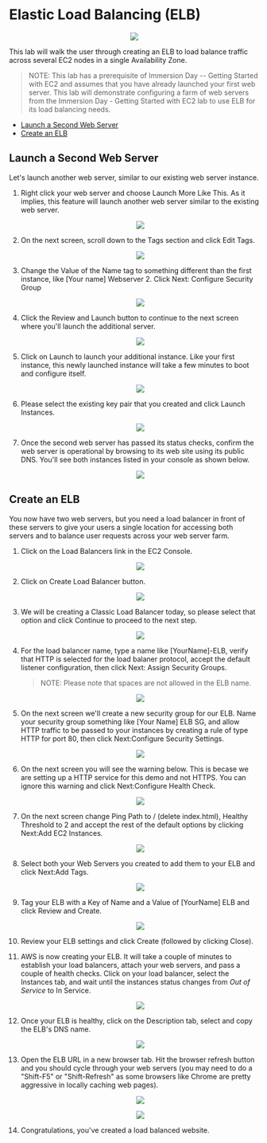 # Elastic Load Balancing (ELB)

<p align="center"><img src="./images/logo.png"/></p>

This lab will walk the user through creating an ELB to load balance traffic across several EC2 nodes in a single 
Availability Zone.

> NOTE: This lab has a prerequisite of Immersion Day -- Getting Started with EC2 and assumes that you have already 
launched your first web server. This lab will demonstrate configuring a farm of web servers from the Immersion Day - 
Getting Started with EC2 lab to use ELB for its load balancing needs.

* [Launch a Second Web Server](#launch-a-second-web-server)
* [Create an ELB](#create-an-elb)

## Launch a Second Web Server

Let's launch another web server, similar to our existing web server instance.

1. Right click your web server and choose Launch More Like This. As it implies, this feature will launch another 
web server similar to the existing web server.

    <p align="center"><img src="./images/image3.png"/></p>

1. On the next screen, scroll down to the Tags section and click Edit Tags.

    <p align="center"><img src="./images/image4.png"/></p>

1. Change the Value of the Name tag to something different than the first instance, like \[Your name\] 
Webserver 2. Click Next: Configure Security Group

    <p align="center"><img src="./images/image5.png"/></p>

1. Click the Review and Launch button to continue to the next screen where you'll launch the additional server.

    <p align="center"><img src="./images/image6.png"/></p>

1. Click on Launch to launch your additional instance. Like your first instance, this newly launched instance will 
take a few minutes to boot and configure itself.

    <p align="center"><img src="./images/image7.png"/></p>

1. Please select the existing key pair that you created and click Launch Instances.

    <p align="center"><img src="./images/image8.png"/></p>

1. Once the second web server has passed its status checks, confirm the web server is operational by browsing to its web 
site using its public DNS. You'll see both instances listed in your console as shown below.

    <p align="center"><img src="./images/image9.png"/></p>

## Create an ELB

You now have two web servers, but you need a load balancer in front of these servers to give your users a single 
location for accessing both servers and to balance user requests across your web server farm.

1. Click on the Load Balancers link in the EC2 Console.

    <p align="center"><img src="./images/image10.png"/></p>

1. Click on Create Load Balancer button.

    <p align="center"><img src="./images/image11.png"/></p>

1. We will be creating a Classic Load Balancer today, so please select that option and click Continue to proceed to 
the next step.

    <p align="center"><img src="./images/image12.png"/></p>

1. For the load balancer name, type a name like \[YourName\]-ELB, verify that HTTP is selected for the load balaner 
protocol, accept the default listener configuration, then click Next: Assign Security Groups.

    > NOTE: Please note that spaces are not allowed in the ELB name.

    <p align="center"><img src="./images/image13.png"/></p>

1. On the next screen we'll create a new security group for our ELB. Name your security group something like 
\[Your Name\] ELB SG, and allow HTTP traffic to be passed to your instances by creating a rule of type HTTP for 
port 80, then click Next:Configure Security Settings.

    <p align="center"><img src="./images/image14.png"/></p>

1. On the next screen you will see the warning below. This is becase we are setting up a HTTP service for this demo and 
not HTTPS. You can ignore this warning and click Next:Configure Health Check.

    <p align="center"><img src="./images/image15.png"/></p>

1. On the next screen change Ping Path to / (delete index.html), Healthy Threshold to 2 and accept the rest 
of the default options by clicking Next:Add EC2 Instances.

    <p align="center"><img src="./images/image16.png"/></p>

1. Select both your Web Servers you created to add them to your ELB and click Next:Add Tags.

    <p align="center"><img src="./images/image17.png"/></p>

1. Tag your ELB with a Key of Name and a Value of \[YourName\] ELB and click Review and Create.

    <p align="center"><img src="./images/image18.png"/></p>

1. Review your ELB settings and click Create (followed by clicking Close).

1. AWS is now creating your ELB. It will take a couple of minutes to establish your load balancers, attach your web 
servers, and pass a couple of health checks. Click on your load balancer, select the Instances tab, and wait 
until the instances status changes from *Out of Service* to In Service. 

    <p align="center"><img src="./images/image19.png"/></p>

1. Once your ELB is healthy, click on the Description tab, select and copy the ELB's DNS name.

    <p align="center"><img src="./images/image20.png"/></p>

1. Open the ELB URL in a new browser tab. Hit the browser refresh button and you should cycle through your web servers 
(you may need to do a "Shift-F5" or "Shift-Refresh" as some browsers like Chrome are pretty aggressive in locally caching 
web pages).

    <p align="center"><img src="./images/image21.png"/></p>

    <p align="center"><img src="./images/image22.png"/></p>

1. Congratulations, you've created a load balanced website.
